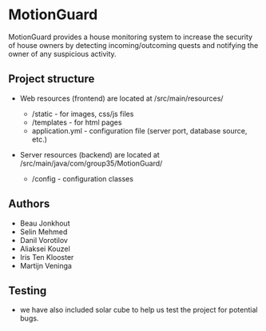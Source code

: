 # MotionGuard

MotionGuard provides a house monitoring system to increase the security of house owners by detecting incoming/outcoming
quests and notifying the owner of any suspicious activity.

## Project structure

- Web resources (frontend) are located at /src/main/resources/
    - /static - for images, css/js files
    - /templates - for html pages
    - application.yml - configuration file (server port, database source, etc.)

- Server resources (backend) are located at /src/main/java/com/group35/MotionGuard/
    - /config - configuration classes

## Authors

- Beau Jonkhout
- Selin Mehmed
- Danil Vorotilov
- Aliaksei Kouzel
- Iris Ten Klooster
- Martijn Veninga

## Testing

- we have also included solar cube to help us test the project for potential bugs.

